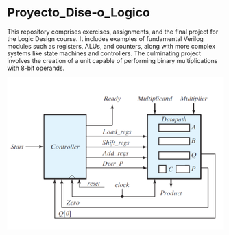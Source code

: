 # Proyecto_Dise-o_Logico

This repository comprises exercises, assignments, and the final project for the Logic Design course. It includes examples of fundamental Verilog modules such as registers, ALUs, and counters, along with more complex systems like state machines and controllers. The culminating project involves the creation of a unit capable of performing binary multiplications with 8-bit operands.

![Logical_Design](./doc/logical-design.png)
